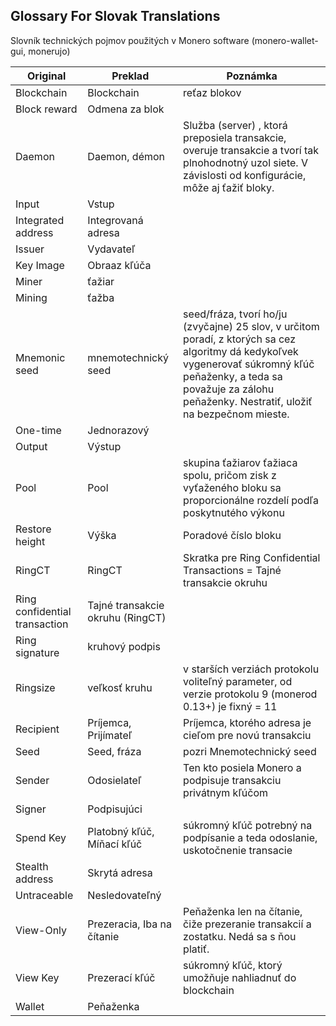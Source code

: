 ## Glossary For Slovak Translations
Slovník technických pojmov použitých v Monero software (monero-wallet-gui, monerujo)

| **Original** | **Preklad** | **Poznámka** |
| --- | --- | --- |
| Blockchain | Blockchain | reťaz blokov |
| Block reward | Odmena za blok | |
| Daemon | Daemon, démon | Služba (server) , ktorá  preposiela transakcie, overuje transakcie a tvorí tak plnohodnotný uzol siete. V závislosti od konfigurácie, môže aj ťažiť bloky. |
| Input | Vstup |  |
| Integrated address | Integrovaná adresa| |
| Issuer | Vydavateľ | |
| Key Image | Obraaz kľúča | |
| Miner | ťažiar | |
| Mining | ťažba |   |
| Mnemonic seed | mnemotechnický seed | seed/fráza, tvorí ho/ju (zvyčajne) 25 slov, v určitom poradí, z ktorých sa cez algoritmy dá kedykoľvek vygenerovať súkromný kľúč peňaženky, a teda sa považuje za zálohu peňaženky. Nestratiť, uložiť na bezpečnom mieste.  |
| One-time | Jednorazový | |
| Output | Výstup | |
| Pool | Pool | skupina ťažiarov ťažiaca spolu, pričom zisk z vyťaženého bloku sa proporcionálne rozdelí podľa poskytnutého výkonu  |
| Restore height | Výška  | Poradové číslo bloku |
| RingCT | RingCT | Skratka pre Ring Confidential Transactions = Tajné transakcie okruhu |
| Ring confidential transaction | Tajné transakcie okruhu (RingCT) | |
| Ring signature | kruhový podpis |  |
| Ringsize | veľkosť kruhu | v starších verziách protokolu voliteľný parameter, od verzie protokolu 9 (monerod 0.13+) je fixný = 11 |
| Recipient | Príjemca, Prijímateľ | Príjemca, ktorého adresa je cieľom pre novú transakciu |
| Seed | Seed, fráza | pozri Mnemotechnický seed |
| Sender | Odosielateľ | Ten kto posiela Monero a podpisuje transakciu privátnym kľúčom |
| Signer | Podpisujúci | |
| Spend Key | Platobný kľúč, Míňací kľúč | súkromný kľúč potrebný na podpísanie a teda odoslanie, uskotočnenie transacie |
| Stealth address | Skrytá adresa | |
| Untraceable | Nesledovateľný | |
| View-Only | Prezeracia, Iba na čítanie | Peňaženka len na čítanie, čiže prezeranie transakcií a zostatku. Nedá sa s ňou platiť. |
| View Key | Prezerací kľúč | súkromný kľúč, ktorý umožňuje nahliadnuť do blockchain |
| Wallet | Peňaženka | |
